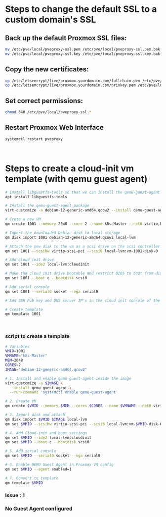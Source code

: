 
# Steps to change the default SSL to a custom domain's SSL

## Back up the default Proxmox SSL files:
``` bash
mv /etc/pve/local/pveproxy-ssl.pem /etc/pve/local/pveproxy-ssl.pem.bak
mv /etc/pve/local/pveproxy-ssl.key /etc/pve/local/pveproxy-ssl.key.bak
```

## Copy the new certificates:
``` bash
cp /etc/letsencrypt/live/proxmox.yourdomain.com/fullchain.pem /etc/pve/local/pveproxy-ssl.pem
cp /etc/letsencrypt/live/proxmox.yourdomain.com/privkey.pem /etc/pve/local/pveproxy-ssl.key
```

## Set correct permissions:
``` bash
chmod 640 /etc/pve/local/pveproxy-ssl.*
```

## Restart Proxmox Web Interface
``` bash
systemctl restart pveproxy
```

<br>

# Steps to create a cloud-init vm template (with qemu guest agent)

``` bash
# Install libguestfs-tools so that we can install the qemu-guest-agent on to the downloaded image
apt install libguestfs-tools

# Install the qemu-guest-agent package
virt-customize -a debian-12-generic-amd64.qcow2 --install qemu-guest-agent

# Crete a new VM
qm create 1001 --memory 2048 --core 2 --name k8s-Master --net0 virtio,bridge=vmbr0

# Import the downloaded Debian disk to local storage 
qm disk import 1001 debian-12-generic-amd64.qcow2 local-lvm

# Attach the new disk to the vm as a scsi drive on the scsi controller
qm set 1001 --scsihw virtio-scsi-pci --scsi0 local-lvm:vm-1001-disk-0

# Add cloud init drive
qm set 1001 --ide2 local-lvm:cloudinit

# Make the cloud init drive bootable and restrict BIOS to boot from disk only
qm set 1001 --boot c --bootdisk scsi0

# Add serial console
qm set 1001 --serial0 socket --vga serial0

# Add SSH Pub key and DNS server IP's in the cloud init console of the VM 1001

# Create template
qm template 1001

```
<br>

### script to create a template

``` bash
# Variables
VMID=1001
VMNAME="k8s-Master"
MEM=2048
CORES=2
IMAGE="debian-12-generic-amd64.qcow2"

# 1. Install and enable qemu-guest-agent inside the image
virt-customize -a $IMAGE \
  --install qemu-guest-agent \
  --run-command 'systemctl enable qemu-guest-agent'

# 2. Create VM
qm create $VMID --memory $MEM --cores $CORES --name $VMNAME --net0 virtio,bridge=vmbr0

# 3. Import disk and attach
qm disk import $VMID $IMAGE local-lvm
qm set $VMID --scsihw virtio-scsi-pci --scsi0 local-lvm:vm-$VMID-disk-0

# 4. Add Cloud-init and boot settings
qm set $VMID --ide2 local-lvm:cloudinit
qm set $VMID --boot c --bootdisk scsi0

# 5. Add serial console
qm set $VMID --serial0 socket --vga serial0

# 6. Enable QEMU Guest Agent in Proxmox VM config
qm set $VMID --agent enabled=1

# 7. Convert to template
qm template $VMID

```


### Issue : 1 

### No Guest Agent configured






